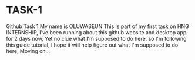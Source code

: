 # TASK-1
Github Task 1
My name is OLUWASEUN
This is part of my first task on HNG INTERNSHIP,
I've been running about this github website and desktop app for 2 days now,
Yet no clue what I'm supposed to do here, so I'm following this guide tutorial,
I hope it will help figure out what I'm supposed to do here,
Moving on...
